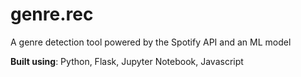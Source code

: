 # genre.rec
A genre detection tool powered by the Spotify API and an ML model

**Built using**: Python, Flask, Jupyter Notebook, Javascript
